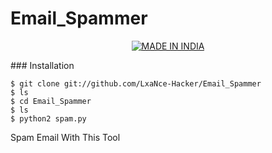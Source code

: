 # Email_Spammer


<!-- <p align="center"><img src="https://user-images.githubusercontent.com/77061416/108649854-21579a00-74f9-11eb-940e-90dda3310226.jpg" alt="Bt">  
<p align="center"> -->
<p align="center">
<a href="https://github.com/LxaNce-Hacker"><img title="MADE IN INDIA" src="https://img.shields.io/badge/MADE%20IN-INDIA-pink"></a>
</p>
### Installation

```
$ git clone git://github.com/LxaNce-Hacker/Email_Spammer
$ ls
$ cd Email_Spammer
$ ls
$ python2 spam.py
```
Spam Email With This Tool
